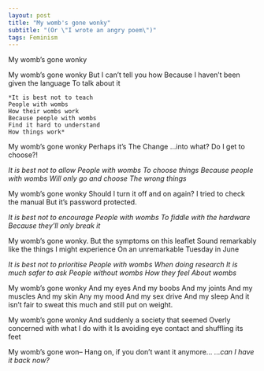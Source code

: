 ```yaml
---
layout: post
title: "My womb's gone wonky"
subtitle: "(Or \"I wrote an angry poem\")"
tags: Feminism
---
```


My womb’s gone wonky

My womb’s gone wonky
But I can’t tell you how
Because I haven’t been given the language
To talk about it

	*It is best not to teach
	People with wombs
	How their wombs work
	Because people with wombs
	Find it hard to understand
	How things work*

My womb’s gone wonky
Perhaps it’s The Change
…into what?
Do I get to choose?!

*It is best not to allow
People with wombs
To choose things
Because people with wombs
Will only go and choose
The wrong things*

My womb’s gone wonky
Should I turn it off and on again?
I tried to check the manual
But it’s password protected.

*It is best not to encourage
People with wombs
To fiddle with the hardware
Because they’ll only break it*

My womb’s gone wonky.
But the symptoms on this leaflet
Sound remarkably like the things I might experience
On an unremarkable Tuesday in June

*It is best not to prioritise
People with wombs
When doing research
It is much safer to ask
People without wombs
How they feel
About wombs*

My womb’s gone wonky
And my eyes
And my boobs
And my joints
And my muscles
And my skin
Any my mood
And my sex drive
And my sleep
And it isn’t fair to sweat this much and still put on weight.

My womb’s gone wonky
And suddenly a society that seemed
Overly concerned with what I do with it
Is avoiding eye contact and shuffling its feet

My womb’s gone won–
Hang on, if you don’t want it anymore…
*…can I have it back now?*

